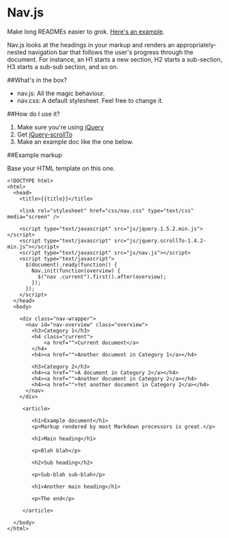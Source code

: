 # Nav.js

Make long READMEs easier to grok. [Here's an example](http://danski.github.com/spah).

Nav.js looks at the headings in your markup and renders an appropriately-nested navigation bar that follows the user's progress through the document. For instance, an H1 starts a new section, H2 starts a sub-section, H3 starts a sub-sub section, and so on.

##What's in the box?

* nav.js: All the magic behaviour.
* nav.css: A default stylesheet. Feel free to change it.

##How do I use it?

1. Make sure you're using [jQuery](http://github.com/jquery/jquery)
2. Get [jQuery-scrollTo](http://flesler.blogspot.com/2007/10/jqueryscrollto.html)
3. Make an example doc like the one below.

##Example markup

Base your HTML template on this one.

```
<!DOCTYPE html>
<html>
  <head>
    <title>{{title}}</title>
    
    <link rel="stylesheet" href="css/nav.css" type="text/css" media="screen" />
    
    <script type="text/javascript" src="js/jquery.1.5.2.min.js"></script>
    <script type="text/javascript" src="js/jquery.scrollTo-1.4.2-min.js"></script>
    <script type="text/javascript" src="js/nav.js"></script>
    <script type="text/javascript">
      $(document).ready(function() {
        Nav.init(function(overview) {
          $("nav .current").first().after(overview);
        });
      });
    </script>
  </head>
  <body>
    
    <div class="nav-wrapper">
      <nav id="nav-overview" class="overview">
        <h3>Category 1</h3>
        <h4 class="current">
            <a href="">Current document</a>
        </h4>
        <h4><a href="">Another document in Category 1</a></h4>

        <h3>Category 2</h3>
        <h4><a href="">A document in Category 2</a></h4>
        <h4><a href="">Another document in Category 2</a></h4>
        <h4><a href="">Yet another document in Category 2</a></h4>
      </nav>
    </div>
     
     <article>
        
        <h1>Example document</h1>
        <p>Markup rendered by most Markdown processors is great.</p>

        <h1>Main heading</h1>

        <p>Blah blah</p>

        <h2>Sub heading</h2>

        <p>Sub-blah sub-blah</p>

        <h1>Another main heading</h1>

        <p>The end</p>

     </article>
    
  </body>
</html>
```